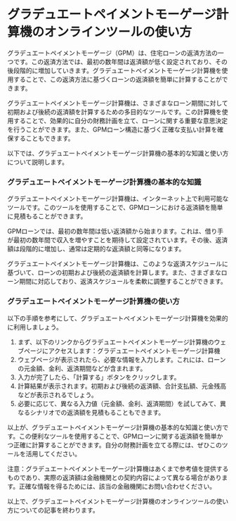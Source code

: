 グラデュエートペイメントモーゲージ計算機のオンラインツールの使い方
=================================

グラデュエートペイメントモーゲージ（GPM）は、住宅ローンの返済方法の一つです。この返済方法では、最初の数年間は返済額が低く設定されており、その後段階的に増加していきます。グラデュエートペイメントモーゲージ計算機を使用することで、この返済方法に基づくローンの返済額を簡単に計算することができます。

グラデュエートペイメントモーゲージ計算機は、さまざまなローン期間に対して初期および後続の返済額を計算するための多目的なツールです。この計算機を使用することで、効果的に自分の財務計画を立て、ローンに関する重要な意思決定を行うことができます。また、GPMローン構造に基づく正確な支払い計算を確保することもできます。

以下では、グラデュエートペイメントモーゲージ計算機の基本的な知識と使い方について説明します。

### グラデュエートペイメントモーゲージ計算機の基本的な知識

グラデュエートペイメントモーゲージ計算機は、インターネット上で利用可能なツールです。このツールを使用することで、GPMローンにおける返済額を簡単に見積もることができます。

GPMローンでは、最初の数年間は低い返済額から始まります。これは、借り手が最初の数年間で収入を増やすことを期待して設定されています。その後、返済額は段階的に増加し、通常は定期的な返済額と同等になります。

グラデュエートペイメントモーゲージ計算機は、このような返済スケジュールに基づいて、ローンの初期および後続の返済額を計算します。また、さまざまなローン期間に対応しており、返済スケジュールを柔軟に調整することができます。

### グラデュエートペイメントモーゲージ計算機の使い方

以下の手順を参考にして、グラデュエートペイメントモーゲージ計算機を効果的に利用しましょう。

1. まず、以下のリンクからグラデュエートペイメントモーゲージ計算機のウェブページにアクセスします：グラデュエートペイメントモーゲージ計算機
2. ウェブページが表示されたら、必要な情報を入力します。これには、ローンの元金額、金利、返済期間などが含まれます。
3. 入力が完了したら、「計算する」ボタンをクリックします。
4. 計算結果が表示されます。初期および後続の返済額、合計支払額、元金残高などが表示されるでしょう。
5. 必要に応じて、異なる入力値（元金額、金利、返済期間）を試してみて、異なるシナリオでの返済額を見積もることもできます。

以上が、グラデュエートペイメントモーゲージ計算機の基本的な知識と使い方です。この便利なツールを使用することで、GPMローンに関する返済額を簡単かつ正確に計算することができます。自分の財務計画を立てる際には、ぜひこのツールを活用してください。

注意：グラデュエートペイメントモーゲージ計算機はあくまで参考値を提供するものであり、実際の返済額は金融機関との契約内容によって異なる場合があります。正確な情報を得るためには、該当の金融機関にお問い合わせください。

以上で、グラデュエートペイメントモーゲージ計算機のオンラインツールの使い方についての記事を終わります。